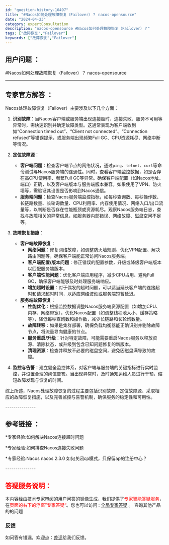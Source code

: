 ```yaml
---
id: "question-history-10497"
title: "#Nacos如何处理故障恢复（Failover）？ nacos-opensource"
date: "2024-04-23"
category: expertConsultation
description: "nacos-opensource #Nacos如何处理故障恢复（Failover）？"
tags: ["故障恢复","Failover"]
keywords: ["故障恢复","Failover"]
---
```


## 用户问题 ： 
 #Nacos如何处理故障恢复（Failover）？ nacos-opensource 

---------------
## 专家官方解答 ：

Nacos处理故障恢复（Failover）主要涉及以下几个方面：

1. **识别故障**：当Nacos客户端或服务端出现连接超时、连接失败、服务不可用等异常时，需快速识别并确定故障类型。这通常表现为客户端收到如“Connection timed out”、“Client not connected”、“Connection refused”等错误提示，或服务端出现频繁Full GC、CPU资源耗尽、网络中断等情况。

2. **定位故障源**：
   - **客户端问题**：检查客户端节点的网络状况，通过`ping`、`telnet`、`curl`等命令测试与Nacos服务端的连通性。同时，查看客户端监控数据，如是否存在高CPU使用率、频繁Full GC等异常。确保客户端配置（如Nacos地址、端口）正确，以及客户端版本与服务端版本兼容。如果使用了VPN、防火墙等，需验证其设置是否影响到Nacos通信。
   - **服务端问题**：检查Nacos服务端监控指标，如每秒查询数、每秒操作数、长链路数量、长轮询数量、CPU利用率、内存使用情况、网络入口/出口流量等，以判断是否存在性能瓶颈或资源耗尽。观察Nacos服务端日志，查找与故障相关的异常信息，如服务器内部错误、网络故障、磁盘空间不足等。

3. **故障恢复措施**：
   - **客户端故障恢复**：
     - **网络问题**：修复网络故障，如调整防火墙规则、优化VPN配置、解决路由问题等，确保客户端能正常访问Nacos服务端。
     - **客户端配置/版本问题**：修正错误的配置参数，升级或降级客户端版本以匹配服务端版本。
     - **客户端性能问题**：优化客户端应用程序，减少CPU占用、避免Full GC，确保客户端能够及时处理服务端响应。
     - **增加超时设置**：对于偶发的超时问题，可以适当延长客户端的连接超时和请求超时时间，以适应网络波动或服务端短暂延迟。
   - **服务端故障恢复**：
     - **性能优化**：根据监控数据调整Nacos服务端资源配置（如增加CPU、内存、网络带宽），优化Nacos配置（如调整线程池大小、缓存策略等），降低每秒查询数和操作数，减少长链路和长轮询数量。
     - **故障转移**：如果是集群部署，确保负载均衡器能正确识别并剔除故障节点，将流量导向健康的节点。
     - **服务重启/升级**：针对特定故障，可能需要重启Nacos服务以释放资源、清除状态，或升级到包含已知问题修复的新版本。
     - **清理资源**：检查并释放不必要的磁盘空间，避免因磁盘满导致的故障。

4. **监控与告警**：建立健全监控体系，对客户端与服务端的关键指标进行实时监控，并设置合理的阈值告警。当出现异常时，及时通知运维人员进行干预，缩短故障发现与恢复的时间。

综上所述，Nacos处理故障恢复的过程主要包括识别故障、定位故障源、采取相应的故障恢复措施，以及完善监控与告警机制，确保服务的稳定性和可用性。


<font color="#949494">---------------</font> 


## 参考链接 ：

*专家经验:如何解决Nacos连接超时问题 
 
 *专家经验:如何排查Nacos连接失败问题 
 
 *专家经验:Nacos nacos 2.3.0 如何关闭cp模式，只保留ap的注册中心？ 


 <font color="#949494">---------------</font> 
 


## <font color="#FF0000">答疑服务说明：</font> 

本内容经由技术专家审阅的用户问答的镜像生成，我们提供了<font color="#FF0000">专家智能答疑服务</font>，在<font color="#FF0000">页面的右下的浮窗”专家答疑“</font>。您也可以访问 : [全局专家答疑](https://opensource.alibaba.com/chatBot) 。 咨询其他产品的的问题

### 反馈
如问答有错漏，欢迎点：[差评](https://ai.nacos.io/user/feedbackByEnhancerGradePOJOID?enhancerGradePOJOId=11657)给我们反馈。

